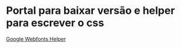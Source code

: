 # Portal para baixar versão e helper para escrever o css
[Google Webfonts Helper](https://google-webfonts-helper.herokuapp.com/fonts/roboto?subsets=latin)
